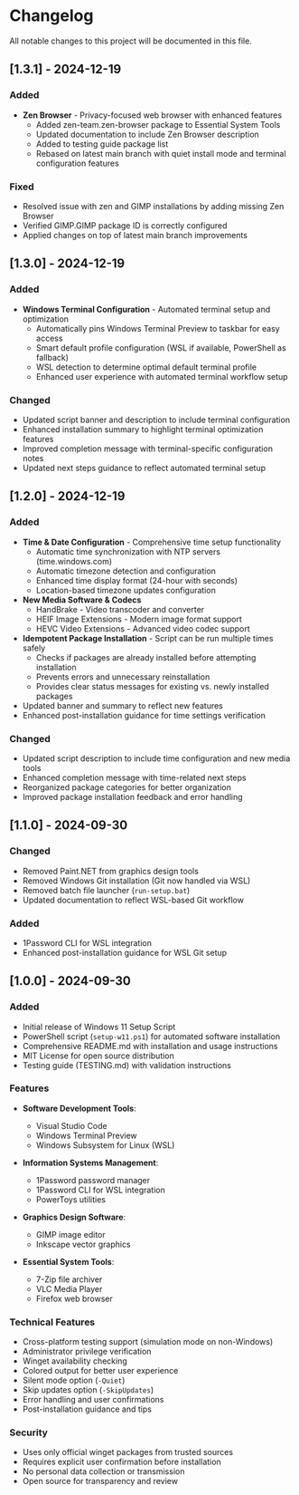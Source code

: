 # Changelog

All notable changes to this project will be documented in this file.

## [1.3.1] - 2024-12-19

### Added
- **Zen Browser** - Privacy-focused web browser with enhanced features
  - Added zen-team.zen-browser package to Essential System Tools
  - Updated documentation to include Zen Browser description
  - Added to testing guide package list
  - Rebased on latest main branch with quiet install mode and terminal configuration features

### Fixed
- Resolved issue with zen and GIMP installations by adding missing Zen Browser
- Verified GIMP.GIMP package ID is correctly configured
- Applied changes on top of latest main branch improvements

## [1.3.0] - 2024-12-19

### Added
- **Windows Terminal Configuration** - Automated terminal setup and optimization
  - Automatically pins Windows Terminal Preview to taskbar for easy access
  - Smart default profile configuration (WSL if available, PowerShell as fallback)
  - WSL detection to determine optimal default terminal profile
  - Enhanced user experience with automated terminal workflow setup

### Changed
- Updated script banner and description to include terminal configuration
- Enhanced installation summary to highlight terminal optimization features
- Improved completion message with terminal-specific configuration notes
- Updated next steps guidance to reflect automated terminal setup

## [1.2.0] - 2024-12-19

### Added
- **Time & Date Configuration** - Comprehensive time setup functionality
  - Automatic time synchronization with NTP servers (time.windows.com)
  - Automatic timezone detection and configuration
  - Enhanced time display format (24-hour with seconds)
  - Location-based timezone updates configuration
- **New Media Software & Codecs**
  - HandBrake - Video transcoder and converter
  - HEIF Image Extensions - Modern image format support
  - HEVC Video Extensions - Advanced video codec support
- **Idempotent Package Installation** - Script can be run multiple times safely
  - Checks if packages are already installed before attempting installation
  - Prevents errors and unnecessary reinstallation
  - Provides clear status messages for existing vs. newly installed packages
- Updated banner and summary to reflect new features
- Enhanced post-installation guidance for time settings verification

### Changed
- Updated script description to include time configuration and new media tools
- Enhanced completion message with time-related next steps
- Reorganized package categories for better organization
- Improved package installation feedback and error handling

## [1.1.0] - 2024-09-30

### Changed
- Removed Paint.NET from graphics design tools
- Removed Windows Git installation (Git now handled via WSL)
- Removed batch file launcher (`run-setup.bat`)
- Updated documentation to reflect WSL-based Git workflow

### Added
- 1Password CLI for WSL integration
- Enhanced post-installation guidance for WSL Git setup

## [1.0.0] - 2024-09-30

### Added
- Initial release of Windows 11 Setup Script
- PowerShell script (`setup-w11.ps1`) for automated software installation
- Comprehensive README.md with installation and usage instructions
- MIT License for open source distribution
- Testing guide (TESTING.md) with validation instructions

### Features
- **Software Development Tools**:
  - Visual Studio Code
  - Windows Terminal Preview
  - Windows Subsystem for Linux (WSL)

- **Information Systems Management**:
  - 1Password password manager
  - 1Password CLI for WSL integration
  - PowerToys utilities

- **Graphics Design Software**:
  - GIMP image editor
  - Inkscape vector graphics

- **Essential System Tools**:
  - 7-Zip file archiver
  - VLC Media Player
  - Firefox web browser

### Technical Features
- Cross-platform testing support (simulation mode on non-Windows)
- Administrator privilege verification
- Winget availability checking
- Colored output for better user experience
- Silent mode option (`-Quiet`)
- Skip updates option (`-SkipUpdates`)
- Error handling and user confirmations
- Post-installation guidance and tips

### Security
- Uses only official winget packages from trusted sources
- Requires explicit user confirmation before installation
- No personal data collection or transmission
- Open source for transparency and review